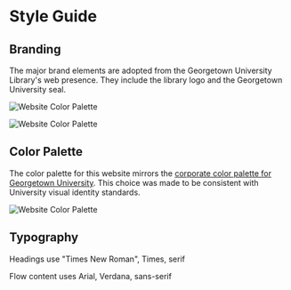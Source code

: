 # Style Guide

## Branding

The major brand elements are adopted from the Georgetown University Library's web presence. They include the library logo and the Georgetown University seal.

![Website Color Palette](https://github.com/robert-laws/project-instruction-menu-documentation/blob/master/98_support-documents/library-logo.png)

![Website Color Palette](https://github.com/robert-laws/project-instruction-menu-documentation/blob/master/98_support-documents/footer-log.png)

## Color Palette

The color palette for this website mirrors the [corporate color palette for Georgetown University](https://visualidentity.georgetown.edu/colors). This choice was made to be consistent with University visual identity standards.

![Website Color Palette](https://github.com/robert-laws/project-instruction-menu-documentation/blob/master/98_support-documents/color-palette.jpg)

## Typography

Headings use "Times New Roman", Times, serif

Flow content uses Arial, Verdana, sans-serif